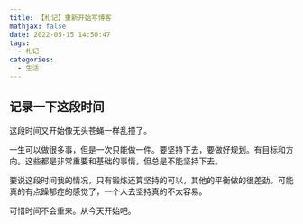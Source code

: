 ```yaml
---
title: 【札记】重新开始写博客
mathjax: false
date: 2022-05-15 14:50:47
tags:
  - 札记
categories:
  - 生活
---
```


## 记录一下这段时间

这段时间又开始像无头苍蝇一样乱撞了。

一生可以做很多事，但是一次只能做一件。要坚持下去，要做好规划。有目标和方向。这些都是非常重要和基础的事情，但总是不能坚持下去。

要说这段时间我的情况，只有锻炼还算坚持的可以，其他的平衡做的很差劲。可能真的有点躁郁症的感觉了，一个人去坚持真的不太容易。

可惜时间不会重来。从今天开始吧。

